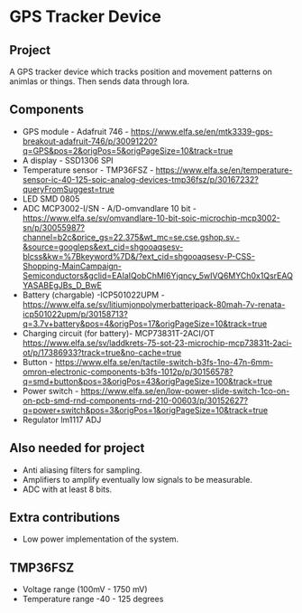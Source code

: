# GPS Tracker Device

## Project
A GPS tracker device which tracks position and movement patterns on animlas or things. Then sends data through lora.

## Components
* GPS module - Adafruit 746 - https://www.elfa.se/en/mtk3339-gps-breakout-adafruit-746/p/30091220?q=GPS&pos=2&origPos=5&origPageSize=10&track=true
* A display - SSD1306 SPI
* Temperature sensor - TMP36FSZ - https://www.elfa.se/en/temperature-sensor-ic-40-125-soic-analog-devices-tmp36fsz/p/30167232?queryFromSuggest=true
* LED SMD 0805
* ADC MCP3002-I/SN - A/D-omvandlare 10 bit - https://www.elfa.se/sv/omvandlare-10-bit-soic-microchip-mcp3002-sn/p/30055987?channel=b2c&price_gs=22.375&wt_mc=se.cse.gshop.sv.-&source=googleps&ext_cid=shgooaqsesv-blcss&kw=%7Bkeyword%7D&/?ext_cid=shgooaqsesv-P-CSS-Shopping-MainCampaign-Semiconductors&gclid=EAIaIQobChMI6Yjqncy_5wIVQ6MYCh0x1QsrEAQYASABEgJBs_D_BwE
* Battery (chargable) -ICP501022UPM - https://www.elfa.se/sv/litiumjonpolymerbatteripack-80mah-7v-renata-icp501022upm/p/30158713?q=3.7v+battery&pos=4&origPos=17&origPageSize=10&track=true
* Charging circuit (for battery)- MCP73831T-2ACI/OT https://www.elfa.se/sv/laddkrets-75-sot-23-microchip-mcp73831t-2aci-ot/p/17386933?track=true&no-cache=true
* Button - https://www.elfa.se/en/tactile-switch-b3fs-1no-47n-6mm-omron-electronic-components-b3fs-1012p/p/30156578?q=smd+button&pos=3&origPos=43&origPageSize=100&track=true
* Power switch - https://www.elfa.se/en/low-power-slide-switch-1co-on-on-pcb-smd-rnd-components-rnd-210-00603/p/30152627?q=power+switch&pos=3&origPos=1&origPageSize=10&track=true
* Regulator lm1117 ADJ

## Also needed for project
* Anti aliasing filters for sampling.
* Amplifiers to amplify eventually low signals to be measurable.
* ADC with at least 8 bits.

## Extra contributions
* Low power implementation of the system. 

## TMP36FSZ
* Voltage range (100mV - 1750 mV)
* Temperature range -40 - 125 degrees

